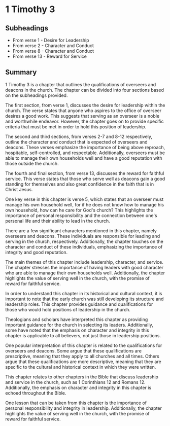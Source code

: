 # 1 Timothy 3

## Subheadings

* From verse 1 - Desire for Leadership
* From verse 2 - Character and Conduct
* From verse 8 - Character and Conduct
* From verse 13 - Reward for Service

## Summary

1 Timothy 3 is a chapter that outlines the qualifications of overseers and deacons in the church. The chapter can be divided into four sections based on the subheadings provided.

The first section, from verse 1, discusses the desire for leadership within the church. The verse states that anyone who aspires to the office of overseer desires a good work. This suggests that serving as an overseer is a noble and worthwhile endeavor. However, the chapter goes on to provide specific criteria that must be met in order to hold this position of leadership.

The second and third sections, from verses 2-7 and 8-12 respectively, outline the character and conduct that is expected of overseers and deacons. These verses emphasize the importance of being above reproach, hospitable, self-controlled, and respectable. Additionally, overseers must be able to manage their own households well and have a good reputation with those outside the church.

The fourth and final section, from verse 13, discusses the reward for faithful service. This verse states that those who serve well as deacons gain a good standing for themselves and also great confidence in the faith that is in Christ Jesus.

One key verse in this chapter is verse 5, which states that an overseer must manage his own household well, for if he does not know how to manage his own household, how can he care for God's church? This highlights the importance of personal responsibility and the connection between one's personal life and their ability to lead in the church.

There are a few significant characters mentioned in this chapter, namely overseers and deacons. These individuals are responsible for leading and serving in the church, respectively. Additionally, the chapter touches on the character and conduct of these individuals, emphasizing the importance of integrity and good reputation.

The main themes of this chapter include leadership, character, and service. The chapter stresses the importance of having leaders with good character who are able to manage their own households well. Additionally, the chapter highlights the value of serving well in the church, with the promise of reward for faithful service.

In order to understand this chapter in its historical and cultural context, it is important to note that the early church was still developing its structure and leadership roles. This chapter provides guidance and qualifications for those who would hold positions of leadership in the church.

Theologians and scholars have interpreted this chapter as providing important guidance for the church in selecting its leaders. Additionally, some have noted that the emphasis on character and integrity in this chapter is applicable to all believers, not just those in leadership positions.

One popular interpretation of this chapter is related to the qualifications for overseers and deacons. Some argue that these qualifications are prescriptive, meaning that they apply to all churches and all times. Others argue that these qualifications are more descriptive, meaning that they are specific to the cultural and historical context in which they were written.

This chapter relates to other chapters in the Bible that discuss leadership and service in the church, such as 1 Corinthians 12 and Romans 12. Additionally, the emphasis on character and integrity in this chapter is echoed throughout the Bible.

One lesson that can be taken from this chapter is the importance of personal responsibility and integrity in leadership. Additionally, the chapter highlights the value of serving well in the church, with the promise of reward for faithful service.